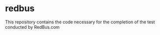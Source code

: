 redbus
======

This repository contains the code necessary for the completion of the test conducted by RedBus.com
